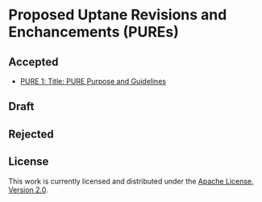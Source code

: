 # Proposed Uptane Revisions and Enchancements (PUREs)

## Accepted

* [PURE 1: Title: PURE Purpose and Guidelines](pure1.md)

## Draft

## Rejected

## License

This work is currently licensed and distributed under the [Apache License, Version 2.0](LICENSE).
